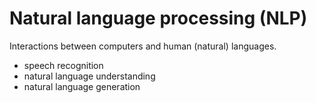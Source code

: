# Natural language processing (NLP)    
Interactions between computers and human (natural) languages.

* speech recognition       
* natural language understanding      
* natural language generation         
